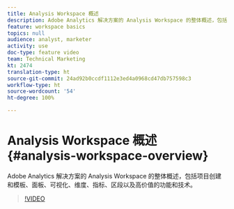 ```yaml
---
title: Analysis Workspace 概述
description: Adobe Analytics 解决方案的 Analysis Workspace 的整体概述，包括项目创建和模板、面板、可视化、维度、指标、区段以及高价值的功能和技术。
feature: workspace basics
topics: null
audience: analyst, marketer
activity: use
doc-type: feature video
team: Technical Marketing
kt: 2474
translation-type: ht
source-git-commit: 24ad92b0ccdf1112e3ed4a0968cd47db757598c3
workflow-type: ht
source-wordcount: '54'
ht-degree: 100%

---
```



# Analysis Workspace 概述 {#analysis-workspace-overview}

Adobe Analytics 解决方案的 Analysis Workspace 的整体概述，包括项目创建和模板、面板、可视化、维度、指标、区段以及高价值的功能和技术。

>[!VIDEO](https://video.tv.adobe.com/v/26266/?quality=12)
